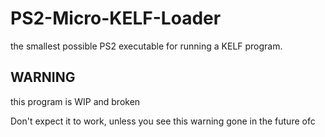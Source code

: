 # PS2-Micro-KELF-Loader
the smallest possible PS2 executable for running a KELF program.


## WARNING
this program is WIP and broken

Don't expect it to work, unless you see this warning gone in the future ofc
